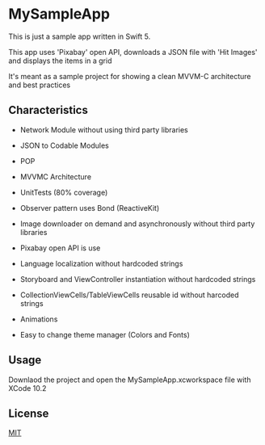 # MySampleApp

This is just a sample app written in Swift 5. 

This app uses 'Pixabay' open API, downloads a JSON file with 'Hit Images' and displays the items in a grid

It's meant as a sample project for showing a clean MVVM-C architecture and best practices

## Characteristics
- Network Module without using third party libraries
- JSON to Codable Modules
- POP
- MVVMC Architecture
- UnitTests (80% coverage)
- Observer pattern uses Bond (ReactiveKit)
- Image downloader on demand and asynchronously without third party libraries
- Pixabay open API is use

- Language localization without hardcoded strings
- Storyboard and ViewController instantiation without hardcoded strings
- CollectionViewCells/TableViewCells reusable id without harcoded strings
- Animations
- Easy to change theme manager (Colors and Fonts)

## Usage

Downlaod the project and open the MySampleApp.xcworkspace file with XCode 10.2

## License
[MIT](https://choosealicense.com/licenses/mit/)
